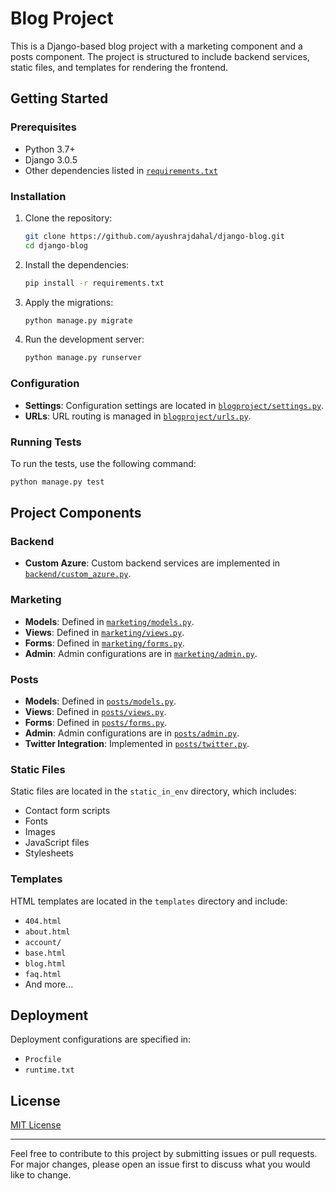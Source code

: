 # Blog Project

This is a Django-based blog project with a marketing component and a posts component. The project is structured to include backend services, static files, and templates for rendering the frontend.

## Getting Started

### Prerequisites

- Python 3.7+
- Django 3.0.5
- Other dependencies listed in [`requirements.txt`]("/Users/x/projects/django-blog/requirements.txt")

### Installation

1. Clone the repository:

   ```sh
   git clone https://github.com/ayushrajdahal/django-blog.git
   cd django-blog
   ```

2. Install the dependencies:

   ```sh
   pip install -r requirements.txt
   ```

3. Apply the migrations:

   ```sh
   python manage.py migrate
   ```

4. Run the development server:
   ```sh
   python manage.py runserver
   ```

### Configuration

- **Settings**: Configuration settings are located in [`blogproject/settings.py`]("/Users/x/projects/django-blog/blogproject/settings.py").
- **URLs**: URL routing is managed in [`blogproject/urls.py`]("/Users/x/projects/django-blog/blogproject/urls.py").

### Running Tests

To run the tests, use the following command:

```sh
python manage.py test
```

## Project Components

### Backend

- **Custom Azure**: Custom backend services are implemented in [`backend/custom_azure.py`](backend/custom_azure.py).

### Marketing

- **Models**: Defined in [`marketing/models.py`](marketing/models.py).
- **Views**: Defined in [`marketing/views.py`](marketing/views.py).
- **Forms**: Defined in [`marketing/forms.py`](marketing/forms.py).
- **Admin**: Admin configurations are in [`marketing/admin.py`](marketing/admin.py).

### Posts

- **Models**: Defined in [`posts/models.py`](posts/models.py).
- **Views**: Defined in [`posts/views.py`](posts/views.py).
- **Forms**: Defined in [`posts/forms.py`](posts/forms.py).
- **Admin**: Admin configurations are in [`posts/admin.py`](posts/admin.py).
- **Twitter Integration**: Implemented in [`posts/twitter.py`](posts/twitter.py).

### Static Files

Static files are located in the `static_in_env` directory, which includes:

- Contact form scripts
- Fonts
- Images
- JavaScript files
- Stylesheets

### Templates

HTML templates are located in the `templates` directory and include:

- `404.html`
- `about.html`
- `account/`
- `base.html`
- `blog.html`
- `faq.html`
- And more...

## Deployment

Deployment configurations are specified in:

- `Procfile`
- `runtime.txt`

## License

[MIT License](LICENSE)

---

Feel free to contribute to this project by submitting issues or pull requests. For major changes, please open an issue first to discuss what you would like to change.
